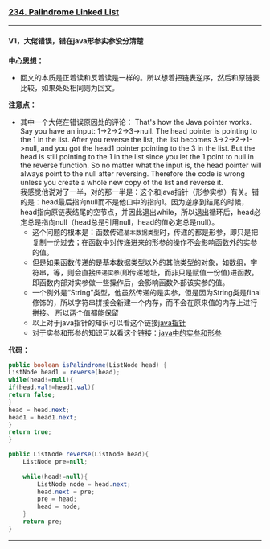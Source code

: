 ### [234. Palindrome Linked List](https://leetcode.com/problems/palindrome-linked-list/)

---

#### V1，大佬错误，错在java形参实参没分清楚

**中心思想：**
- 回文的本质是正着读和反着读是一样的。所以想着把链表逆序，然后和原链表比较，如果处处相同则为回文。

**注意点：**
- 其中一个大佬在错误原因处的评论： That's how the Java pointer works. Say you have an input: 1->2->2->3->null. 
The head pointer is pointing to the 1 in the list. After you reverse the list, the list becomes 3->2->2->1->null, 
and you got the head1 pointer pointing to the 3 in the list. 
But the head is still pointing to the 1 in the list since you let the 1 point to null in the reverse function. 
So no matter what the input is, the head pointer will always point to the null after reversing.
Therefore the code is wrong unless you create a whole new copy of the list and reverse it.<br/>
我感觉他说对了一半，对的那一半是：这个和java指针（形参实参）有关。错的是：head最后指向null而不是他口中的指向1。因为逆序到结尾的时候，
head指向原链表结尾的空节点，并因此退出while，所以退出循环后，head必定总是指向null（head总是引用null，head的值必定总是null）。<br/>
  - 这个问题的根本是：函数传递`基本数据类型`时，传递的都是形参，即只是把复制一份过去；在函数中对传递进来的形参的操作不会影响函数外的实参的值。
  - 但是如果函数传递的是基本数据类型以外的其他类型的对象，如数组，字符串，等，则会直接`传递实参`(即传递地址，而非只是赋值一份值)进函数。
  即函数内部对实参做一些操作后，会影响函数外部该实参的值。
  - 一个例外是“String”类型，他虽然传递的是实参，但是因为String类是final修饰的，所以字符串拼接会新建一个内存，而不会在原来值的内存上进行拼接。
  所以两个值都能保留
  - 以上对于java指针的知识可以看这个链接[java指针](https://www.cnblogs.com/CNty/p/10913844.html)
  - 对于实参和形参的知识可以看这个链接：[java中的实参和形参](https://zhidao.baidu.com/question/339722896.html)


**代码：**
```java
public boolean isPalindrome(ListNode head) {
ListNode head1 = reverse(head);
while(head!=null){
if(head.val!=head1.val){
return false;
}
head = head.next;
head1 = head1.next;
}
return true;
}

public ListNode reverse(ListNode head){
    ListNode pre=null;
    
    while(head!=null){
        ListNode node = head.next;
        head.next = pre;
        pre = head;
        head = node;
    }
    return pre;
}
```

---
